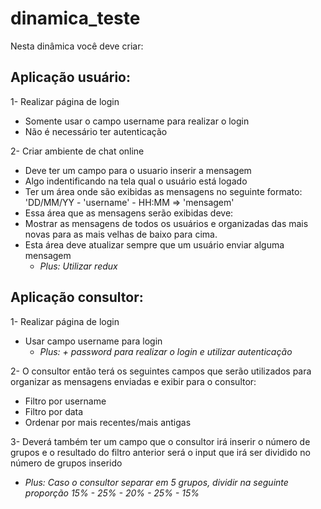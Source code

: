 # dinamica_teste

Nesta dinâmica você deve criar:

## Aplicação usuário:

1- Realizar página de login
  * Somente usar o campo username para realizar o login
  * Não é necessário ter autenticação

2- Criar ambiente de chat online
  * Deve ter um campo para o usuario inserir a mensagem
  * Algo indentificando na tela qual o usuário está logado
  * Ter um área onde são exibidas as mensagens no seguinte formato:
    'DD/MM/YY - 'username' - HH:MM => 'mensagem'
  * Essa área que as mensagens serão exibidas deve:
   * Mostrar as mensagens de todos os usuários e organizadas das mais novas para as mais velhas de baixo para cima.
   * Esta área deve atualizar sempre que um usuário enviar alguma mensagem
     * *Plus: Utilizar redux*

    
## Aplicação consultor:

1- Realizar página de login
  * Usar campo username para login
    * *Plus: + password para realizar o login e utilizar autenticação*

2- O consultor então terá os seguintes campos que serão utilizados para organizar as mensagens enviadas e exibir para o consultor:
  * Filtro por username
  * Filtro por data
  * Ordenar por mais recentes/mais antigas
  
3- Deverá também ter um campo que o consultor irá inserir o número de grupos e o resultado do filtro anterior será o input que irá ser dividido no número de grupos inserido
  * *Plus: Caso o consultor separar em 5 grupos, dividir na seguinte proporção 15% - 25% - 20% - 25% - 15%*
  
